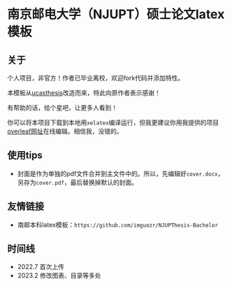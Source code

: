 # 南京邮电大学（NJUPT）硕士论文latex模板

## 关于

个人项目，非官方！作者已毕业离校，欢迎fork代码并添加特性。

本模板从[ucasthesis](https://github.com/mohuangrui/ucasthesis)改造而来，特此向原作者表示感谢！

有帮助的话，给个星吧，让更多人看到！

你可以将本项目下载到本地用`xelatex`编译运行，但我更建议你用我提供的项目[overleaf网址](https://www.overleaf.com/latex/templates/njupt-master-thesis-template/fxwgvmcybdjp)在线编辑。相信我，没错的。

## 使用tips

- 封面是作为单独的pdf文件合并到主文件中的。所以，先编辑好`cover.docx`，另存为`cover.pdf`，最后替换掉默认的封面。

## 友情链接

- 南邮本科latex模板：`https://github.com/imguozr/NJUPThesis-Bachelor`

## 时间线

- 2022.7 首次上传
- 2023.2 修改图表、目录等多处
